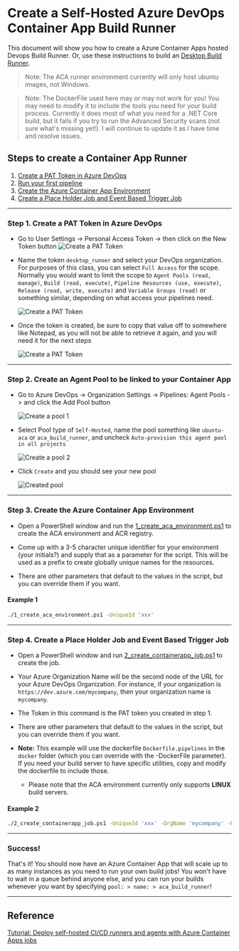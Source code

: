 # Create a Self-Hosted Azure DevOps Container App Build Runner

This document will show you how to create a Azure Container Apps hosted Devops Build Runner.  Or, use these instructions to build an [Desktop Build Runner](../desktop-runner/README.md).

> Note: The ACA runner environment currently will only host ubuntu images, not Windows.

> Note: The DockerFile used here may or may not work for you! You may need to modify it to include the tools you need for your build process. Currently it does most of what you need for a .NET Core build, but it fails if you try to run the Advanced Security scans (not sure what's missing yet!). I will continue to update it as I have time and resolve issues.

## Steps to create a Container App Runner

1. [Create a PAT Token in Azure DevOps](#step-1-create-a-pat-token-in-azure-devops)
1. [Run your first pipeline](#step-2-create-an-agent-pool-to-be-linked-to-your-container-app)
1. [Create the Azure Container App Environment](#step-3-create-the-azure-container-app-environment)
1. [Create a Place Holder Job and Event Based Trigger Job](#step-4-create-a-place-holder-job-and-event-based-trigger-job)

---

### Step 1. Create a PAT Token in Azure DevOps

* Go to User Settings -> Personal Access Token -> then click on the New Token button
  ![Create a PAT Token](./images/PAT-Token-01.png)

* Name the token `desktop_runner` and select your DevOps organization.  For purposes of this class, you can select `Full Access` for the scope.  Normally you would want to limit the scope to `Agent Pools (read, manage)`, `Build (read, execute)`, `Pipeline Resources (use, execute)`, `Release (read, write, execute)` and `Variable Groups (read)` or something similar, depending on what access your pipelines need.

  ![Create a PAT Token](./images/PAT-Token-02.png)

* Once the token is created, be sure to copy that value off to somewhere like Notepad, as you will not be able to retrieve it again, and you will need it for the next steps

  ![Create a PAT Token](./images/PAT-Token-03.png)

---

### Step 2. Create an Agent Pool to be linked to your Container App
  
* Go to Azure DevOps -> Organization Settings -> Pipelines: Agent Pools -> and click the Add Pool button

  ![Create a pool 1](./images/Agent-Pool-01.png)

* Select Pool type of `Self-Hosted`, name the pool something like  `ubuntu-aca` or `aca_build_runner`, and uncheck `Auto-provision this agent pool in all projects`

  ![Create a pool 2](./images/Agent-Pool-02.png)

* Click `Create` and you should see your new pool

  ![Created pool](./images/Agent-Pool-03.png)

---

### Step 3. Create the Azure Container App Environment

* Open a PowerShell window and run the [1_create_aca_environment.ps1](scripts/1_create_aca_environment.ps1) to create the ACA environment and ACR registry.

* Come up with a 3-5 character unique identifier for your environment (your initials?) and supply that as a parameter for the script.  This will be used as a prefix to create globally unique names for the resources.

* There are other parameters that default to the values in the script, but you can override them if you want.

#### Example 1

``` bash
./1_create_aca_environment.ps1 -UniqueId 'xxx'
```

---

### Step 4. Create a Place Holder Job and Event Based Trigger Job

* Open a PowerShell window and run [2_create_containerapp_job.ps1](scripts/2_create_containerapp_job.ps1) to create the job.

* Your Azure Organization Name will be the second node of the URL for your Azure DevOps Organization.  For instance, if your organization is `https://dev.azure.com/mycompany`, then your organization name is `mycompany`.

* The Token in this command is the PAT token you created in step 1.

* There are other parameters that default to the values in the script, but you can override them if you want.

* **Note:** This example will use the dockerfile `Dockerfile.pipelines` in the `docker` folder (which you can override with the -DockerFile parameter).  If you need your build server to have specific utilities, copy and modify the dockerfile to include those.

  * Please note that the ACA environment currently only supports **LINUX** build servers.

#### Example 2

``` bash
./2_create_containerapp_job.ps1 -UniqueId 'xxx' -OrgName 'mycompany' -PatToken 'xxxxx'
```

---

### Success!

That's it!  You should now have an Azure Container App that will scale up to as many instances as you need to run your own build jobs! You won't have to wait in a queue behind anyone else, and you can run your builds whenever you want by specifying `pool: > name: > aca_build_runner`!

---

## Reference

[Tutorial: Deploy self-hosted CI/CD runners and agents with Azure Container Apps jobs](https://learn.microsoft.com/en-us/azure/container-apps/tutorial-ci-cd-runners-jobs?tabs=bash&pivots=container-apps-jobs-self-hosted-ci-cd-azure-pipelines)

<!-- 
See also: https://medium.com/@nevincansel/create-containerized-build-agents-with-azure-devops-pipelines-e9384b3307de
-->
